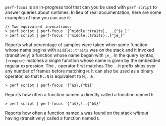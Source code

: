 `perf-focus` is an in-progress tool that can you be used with `perf
script` to answer queries about runtimes. In lieu of real
documentation, here are some examples of how you can use it:

```
// Two equivalent invocations:
> perf script | perf-focus '{^middle::traits}, ..{^je_}'
> perf script | perf-focus '{^middle::traits}..{^je_}'
```

Reports what percentage of samples were taken when some function whose
name begins with `middle::traits` was on the stack and it invoked
(transitively) a function whose name began with `je_`. In the query
syntax, `{<regex>}` matches a single function whose name is given by
the embedded regular expression. The `,` operator first matches The
`..M` prefix skips over any number of frames before matching `M`.  It
can also be used as a binary operator, so that `M..N` is equivalent to
`M,..N`.

```
> perf script | perf-focus '{^a$},{^b$}'
```

Reports how often a function named `a` directly called a function
named `b`.

```
> perf script | perf-focus '{^a$},!..{^b$}'
```

Reports how often a function named `a` was found on the stack
*without* having (transitively) called a function named `b`.
